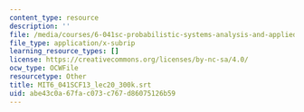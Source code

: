 ```yaml
---
content_type: resource
description: ''
file: /media/courses/6-041sc-probabilistic-systems-analysis-and-applied-probability-fall-2013/abe43c0a67fac073c767d86075126b59_MIT6_041SCF13_lec20_300k.srt
file_type: application/x-subrip
learning_resource_types: []
license: https://creativecommons.org/licenses/by-nc-sa/4.0/
ocw_type: OCWFile
resourcetype: Other
title: MIT6_041SCF13_lec20_300k.srt
uid: abe43c0a-67fa-c073-c767-d86075126b59
---
```

